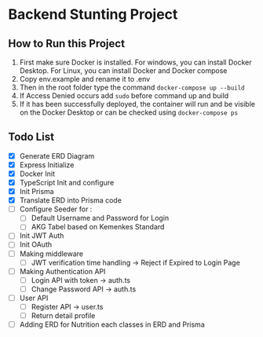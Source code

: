 # Backend Stunting Project

## **How to Run this Project**

1. First make sure Docker is installed. For windows, you can install Docker Desktop. For Linux, you can install Docker and Docker compose
2. Copy env.example and rename it to .env
3. Then in the root folder type the command `docker-compose up --build`
4. If Access Denied occurs add `sudo` before command up and build
5. If it has been successfully deployed, the container will run and be visible on the Docker Desktop or can be checked using `docker-compose ps`

## **Todo List**

- [X] Generate ERD Diagram
- [X] Express Initialize
- [X] Docker Init
- [X] TypeScript Init and configure
- [X] Init Prisma
- [X] Translate ERD into Prisma code
- [ ] Configure Seeder for :
  - [ ] Default Username and Password for Login
  - [ ] AKG Tabel based on Kemenkes Standard
- [ ] Init JWT Auth
- [ ] Init OAuth
- [ ] Making middleware
  - [ ] JWT verification time handling -> Reject if Expired to Login Page
- [ ] Making Authentication API
  - [ ] Login API with token -> auth.ts
  - [ ] Change Password API -> auth.ts
- [ ] User API
  - [ ] Register API -> user.ts
  - [ ] Return detail profile
- [ ] Adding ERD for Nutrition each classes in ERD and Prisma